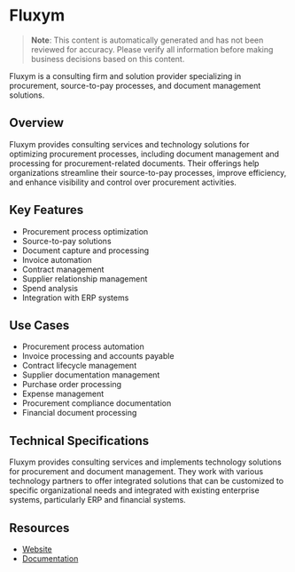 # Fluxym

> **Note**: This content is automatically generated and has not been reviewed for accuracy. Please verify all information before making business decisions based on this content.

Fluxym is a consulting firm and solution provider specializing in procurement, source-to-pay processes, and document management solutions.

## Overview

Fluxym provides consulting services and technology solutions for optimizing procurement processes, including document management and processing for procurement-related documents. Their offerings help organizations streamline their source-to-pay processes, improve efficiency, and enhance visibility and control over procurement activities.

## Key Features

- Procurement process optimization
- Source-to-pay solutions
- Document capture and processing
- Invoice automation
- Contract management
- Supplier relationship management
- Spend analysis
- Integration with ERP systems

## Use Cases

- Procurement process automation
- Invoice processing and accounts payable
- Contract lifecycle management
- Supplier documentation management
- Purchase order processing
- Expense management
- Procurement compliance documentation
- Financial document processing

## Technical Specifications

Fluxym provides consulting services and implements technology solutions for procurement and document management. They work with various technology partners to offer integrated solutions that can be customized to specific organizational needs and integrated with existing enterprise systems, particularly ERP and financial systems.

## Resources

- [Website](https://www.fluxym.com)
- [Documentation](https://www.fluxym.com/resources)
